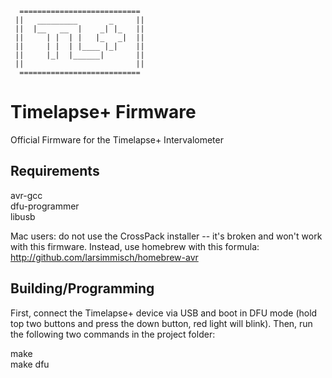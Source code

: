       ===========================
     ||   _________       _     ||
     ||  |__   __  |    _| |_   ||
     ||     | |  | |   |_   _|  ||
     ||     | |  | |____ |_|    ||
     ||     |_|  |______|       ||
     ||                         ||
      ===========================


Timelapse+ Firmware
===================

Official Firmware for the Timelapse+ Intervalometer


Requirements
------------

avr-gcc  
dfu-programmer  
libusb  

Mac users: do not use the CrossPack installer -- it's broken and won't work with this firmware.  Instead, use homebrew with this formula: http://github.com/larsimmisch/homebrew-avr


Building/Programming
--------

First, connect the Timelapse+ device via USB and boot in DFU mode (hold top two buttons and press the down button, red light will blink).  Then, run the following two commands in the project folder:

make  
make dfu  



